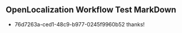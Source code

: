 ## OpenLocalization Workflow Test MarkDown
* 76d7263a-ced1-48c9-b977-0245f9960b52 thanks!

<!--HONumber=Aug16_HO4-->


